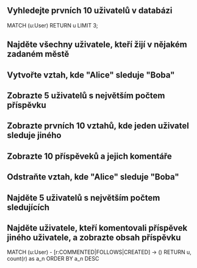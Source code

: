 ## Vyhledejte prvních 10 uživatelů v databázi

MATCH (u:User)
RETURN u
LIMIT 3;

## Najděte všechny uživatele, kteří žijí v nějakém zadaném městě



## Vytvořte vztah, kde "Alice" sleduje "Boba"
## Zobrazte 5 uživatelů s největším počtem příspěvku
## Zobrazte prvních 10 vztahů, kde jeden uživatel sleduje jiného
## Zobrazte 10 příspěveků a jejich komentáře
## Odstraňte vztah, kde "Alice" sleduje "Boba"
## Najděte 5 uživatelů s největším počtem sledujících
## Najděte uživatele, kteří komentovali příspěvek jiného uživatele, a zobrazte obsah příspěvku

MATCH (u:User) - [r:COMMENTED|FOLLOWS|CREATED] -> ()
RETURN u, count(r) as a_n
ORDER BY a_n DESC